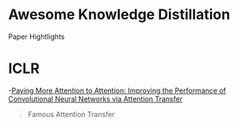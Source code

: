 # Awesome Knowledge Distillation
Paper Hightlights

# ICLR
-[Paying More Attention to Attention: Improving the Performance of Convolutional Neural Networks via Attention Transfer](https://openreview.net/pdf?id=Sks9_ajex)
> Famous Attention Transfer
